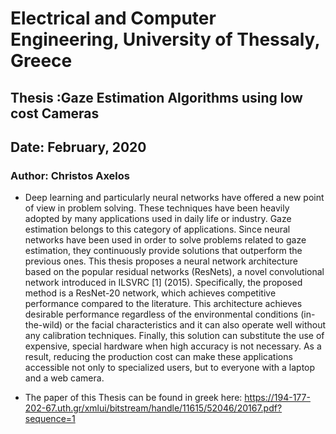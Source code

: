 
<!--
<head>
  <h2>Background Image</h2>
    <style="background-image:url('gazeview.jpg'); background-size: cover; min-height: 500px; background-attachment: fixed; background-position: right top; background-repeat:no-repeat;"> 
    </style>
-->
<body>
<div class="background" style="background-image:url('gazeview.jpg'); background-size: cover; min-height: 500px; background-attachment: fixed; background-position: right top; background-repeat:no-repeat;"> 

<!--
<head>
<link href="format.css" type="text/css" rel="stylesheet" />    
</head>    
-->   

<!--
<style>
body{
background-image:url('gazeview.jpg'); 
  background-size: cover; 
  min-height: 500px; 
  background-attachment: fixed; 
  background-position: right top; 
  background-repeat:no-repeat;    
}
-->     

# Electrical and Computer Engineering, University of Thessaly, Greece

## Thesis :Gaze Estimation Algorithms using low cost Cameras

## Date: February, 2020



### Author: Christos Axelos



* Deep learning and particularly neural networks have offered a new point of view in problem 
solving. These techniques have been heavily adopted by many applications used in daily 
life or industry. Gaze estimation belongs to this category of applications. Since neural 
networks have been used in order to solve problems related to gaze estimation, they 
continuously provide solutions that outperform the previous ones.
This thesis proposes a neural network architecture based on the popular residual networks
(ResNets), a novel convolutional network introduced in ILSVRC [1] (2015). Specifically, 
the proposed method is a ResNet-20 network, which achieves competitive performance 
compared to the literature. This architecture achieves desirable performance regardless 
of the environmental conditions (in-the-wild) or the facial characteristics and it can also 
operate well without any calibration techniques.
Finally, this solution can substitute the use of expensive, special hardware when high 
accuracy is not necessary. As a result, reducing the production cost can make these 
applications accessible not only to specialized users, but to everyone with a laptop and a 
web camera.

* The paper of this Thesis can be found in greek here: https://194-177-202-67.uth.gr/xmlui/bitstream/handle/11615/52046/20167.pdf?sequence=1




<!--
</style>  
-->    

